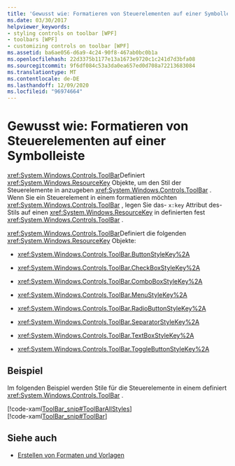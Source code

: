 ```yaml
---
title: 'Gewusst wie: Formatieren von Steuerelementen auf einer Symbolleiste'
ms.date: 03/30/2017
helpviewer_keywords:
- styling controls on toolbar [WPF]
- toolbars [WPF]
- customizing controls on toolbar [WPF]
ms.assetid: ba6ae056-d6a9-4c24-90f8-467ab0bc0b1a
ms.openlocfilehash: 22d3375b1177e13a1673e9720c1c241d7d3bfa08
ms.sourcegitcommit: 9f6df084c53a3da0ea657ed0d708a72213683084
ms.translationtype: MT
ms.contentlocale: de-DE
ms.lasthandoff: 12/09/2020
ms.locfileid: "96974664"
---
```

# <a name="how-to-style-controls-on-a-toolbar"></a>Gewusst wie: Formatieren von Steuerelementen auf einer Symbolleiste
<xref:System.Windows.Controls.ToolBar>Definiert <xref:System.Windows.ResourceKey> Objekte, um den Stil der Steuerelemente in anzugeben <xref:System.Windows.Controls.ToolBar> .  Wenn Sie ein Steuerelement in einem formatieren möchten <xref:System.Windows.Controls.ToolBar> , legen Sie das- `x:key` Attribut des-Stils auf einen <xref:System.Windows.ResourceKey> in definierten fest <xref:System.Windows.Controls.ToolBar> .  
  
 <xref:System.Windows.Controls.ToolBar>Definiert die folgenden <xref:System.Windows.ResourceKey> Objekte:  
  
- <xref:System.Windows.Controls.ToolBar.ButtonStyleKey%2A>  
  
- <xref:System.Windows.Controls.ToolBar.CheckBoxStyleKey%2A>  
  
- <xref:System.Windows.Controls.ToolBar.ComboBoxStyleKey%2A>  
  
- <xref:System.Windows.Controls.ToolBar.MenuStyleKey%2A>  
  
- <xref:System.Windows.Controls.ToolBar.RadioButtonStyleKey%2A>  
  
- <xref:System.Windows.Controls.ToolBar.SeparatorStyleKey%2A>  
  
- <xref:System.Windows.Controls.ToolBar.TextBoxStyleKey%2A>  
  
- <xref:System.Windows.Controls.ToolBar.ToggleButtonStyleKey%2A>  
  
## <a name="example"></a>Beispiel  
 Im folgenden Beispiel werden Stile für die Steuerelemente in einem definiert <xref:System.Windows.Controls.ToolBar> .  
  
 [!code-xaml[ToolBar_snip#ToolBarAllStyles](~/samples/snippets/csharp/VS_Snippets_Wpf/ToolBar_snip/CS/pane1.xaml#toolbarallstyles)]  
[!code-xaml[ToolBar_snip#ToolBar](~/samples/snippets/csharp/VS_Snippets_Wpf/ToolBar_snip/CS/pane1.xaml#toolbar)]  
  
## <a name="see-also"></a>Siehe auch

- [Erstellen von Formaten und Vorlagen](/dotnet/desktop-wpf/fundamentals/styles-templates-overview)

